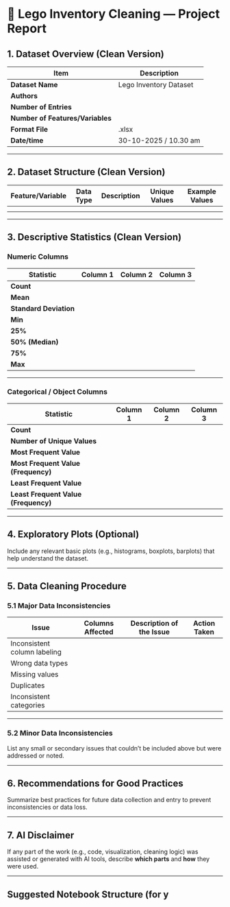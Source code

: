 # 🧱 Lego Inventory Cleaning — Project Report

## 1. Dataset Overview (Clean Version)

| Item | Description |
|------|--------------|
| **Dataset Name** | Lego Inventory Dataset  |
| **Authors** |  |
| **Number of Entries** |  |
| **Number of Features/Variables** |  |
| **Format File** | .xlsx |
| **Date/time**| 30-10-2025 / 10.30 am |

---

## 2. Dataset Structure (Clean Version)

| Feature/Variable | Data Type | Description |  Unique Values | Example Values |
|------------------|-----------|--------------|-----------------|----------------|
|                  |           |              |                 |                 |
|                  |           | 
---

## 3. Descriptive Statistics (Clean Version)

### Numeric Columns

| Statistic | Column 1 | Column 2 | Column 3 |
|------------|-----------|-----------|-----------|
| **Count** |  |  |  |
| **Mean** |  |  |  |
| **Standard Deviation** |  |  |  |
| **Min** |  |  |  |
| **25%** |  |  |  |
| **50% (Median)** |  |  |  |
| **75%** |  |  |  |
| **Max** |  |  |  |

---

### Categorical / Object Columns

| Statistic | Column 1 | Column 2 | Column 3 |
|------------|-----------|-----------|-----------|
| **Count** |  |  |  |
| **Number of Unique Values** |  |  |  |
| **Most Frequent Value** |  |  |  |
| **Most Frequent Value (Frequency)** |  |  |  |
| **Least Frequent Value** |  |  |  |
| **Least Frequent Value (Frequency)** |  |  |  |

---

## 4. Exploratory Plots (Optional)

Include any relevant basic plots (e.g., histograms, boxplots, barplots) that help understand the dataset.

---

## 5. Data Cleaning Procedure

### 5.1 Major Data Inconsistencies

| Issue | Columns Affected | Description of the Issue | Action Taken |
|--------|------------------|---------------------------|---------------|
| Inconsistent column labeling |  |  |  |
| Wrong data types |  |  |  |
| Missing values |  |  |  |
| Duplicates |  |  |  |
| Inconsistent categories |  |  |  |

---

### 5.2 Minor Data Inconsistencies

List any small or secondary issues that couldn’t be included above but were addressed or noted.

---

## 6. Recommendations for Good Practices

Summarize best practices for future data collection and entry to prevent inconsistencies or data loss.

---

## 7. AI Disclaimer

If any part of the work (e.g., code, visualization, cleaning logic) was assisted or generated with AI tools, describe **which parts** and **how** they were used.

---

## Suggested Notebook Structure (for y
